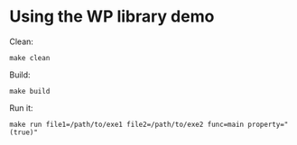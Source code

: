 # Using the WP library demo

Clean:

    make clean

Build:

    make build

Run it:

    make run file1=/path/to/exe1 file2=/path/to/exe2 func=main property="(true)"


